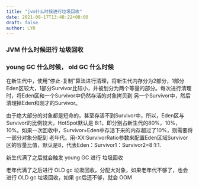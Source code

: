 ```yaml
---
title: "jvm什么时候进行垃圾回收"
date: 2021-08-17T13:48:22+08:00
draft: false
author: LYR
---
```




### JVM 什么时候进行 垃圾回收





### young GC 什么时候， old GC 什么时候

在新生代中，使用“停止-复制”算法进行清理，将新生代内存分为2部分，1部分 Eden区较大，1部分Survivor比较小，并被划分为两个等量的部分。每次进行清理时，将Eden区和一个Survivor中仍然存活的对象拷贝到 另一个Survivor中，然后清理掉Eden和刚才的Survivor。



由于绝大部分的对象都是短命的，甚至存活不到Survivor中，所以，Eden区与Survivor的比例较大，HotSpot默认是 8:1，即分别占新生代的80%，10%，10%。如果一次回收中，Survivor+Eden中存活下来的内存超过了10%，则需要将一部分对象分配到 老年代。用-XX:SurvivorRatio参数来配置Eden区域Survivor区的容量比值，默认是8，代表Eden：Survivor1：Survivor2=8:1:1.





新生代满了之后就会触发 young GC 进行 垃圾回收

老年代满了之后进行 OLD gc 垃圾回收，分配大对象，如果老年代不够了，也会进行 OLD gc 垃圾回收，如果 gc后还不够，就会 OOM

























